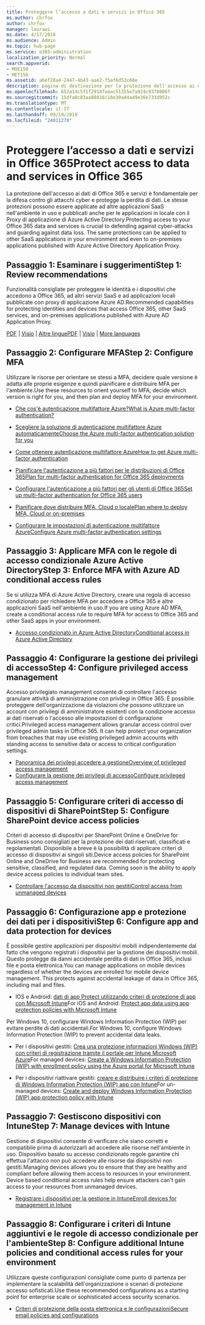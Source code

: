 ```yaml
---
title: Proteggere l’accesso a dati e servizi in Office 365
ms.author: chrfox
author: chrfox
manager: laurawi
ms.date: 4/17/2018
ms.audience: Admin
ms.topic: hub-page
ms.service: o365-administration
localization_priority: Normal
search.appverid:
- MOE150
- MET150
ms.assetid: a6ef28a4-2447-4b43-aae2-f5af6d53c68e
description: pagina di destinazione per la protezione dell'accesso ai dati di Office 365 e servizi
ms.openlocfilehash: 652a14c5f1f29187aeac51355e7a924c9378806f
ms.sourcegitcommit: 15dfa0c83aa88816c18e30a44a49e36e733d952c
ms.translationtype: MT
ms.contentlocale: it-IT
ms.lasthandoff: 09/19/2018
ms.locfileid: "24011278"
---
```

# <a name="protect-access-to-data-and-services-in-office-365"></a><span data-ttu-id="ba30f-103">Proteggere l’accesso a dati e servizi in Office 365</span><span class="sxs-lookup"><span data-stu-id="ba30f-103">Protect access to data and services in Office 365</span></span>

<span data-ttu-id="ba30f-p101">La protezione dell'accesso ai dati di Office 365 e servizi è fondamentale per la difesa contro gli attacchi cyber e protegge la perdita di dati. Le stesse protezioni possono essere applicate ad altre applicazioni SaaS nell'ambiente in uso e pubblicati anche per le applicazioni in locale con il Proxy di applicazione di Azure Active Directory.</span><span class="sxs-lookup"><span data-stu-id="ba30f-p101">Protecting access to your Office 365 data and services is crucial to defending against cyber-attacks and guarding against data loss. The same protections can be applied to other SaaS applications in your environment and even to on-premises applications published with Azure Active Directory Application Proxy.</span></span>
  
## <a name="step-1-review-recommendations"></a><span data-ttu-id="ba30f-106">Passaggio 1: Esaminare i suggerimenti</span><span class="sxs-lookup"><span data-stu-id="ba30f-106">Step 1: Review recommendations</span></span>

<span data-ttu-id="ba30f-107">Funzionalità consigliate per proteggere le identità e i dispositivi che accedono a Office 365, ad altri servizi SaaS e ad applicazioni locali pubblicate con proxy di applicazione Azure AD.</span><span class="sxs-lookup"><span data-stu-id="ba30f-107">Recommended capabilities for protecting identities and devices that access Office 365, other SaaS services, and on-premises applications published with Azure AD Application Proxy.</span></span>
  
<span data-ttu-id="ba30f-108">[PDF](https://go.microsoft.com/fwlink/p/?linkid=841656) | [Visio](https://go.microsoft.com/fwlink/p/?linkid=841657) | [Altre lingue](https://www.microsoft.com/download/details.aspx?id=55032)</span><span class="sxs-lookup"><span data-stu-id="ba30f-108">[PDF](https://go.microsoft.com/fwlink/p/?linkid=841656) | [Visio](https://go.microsoft.com/fwlink/p/?linkid=841657) | [More languages](https://www.microsoft.com/download/details.aspx?id=55032)</span></span>
  
## <a name="step-2-configure-mfa"></a><span data-ttu-id="ba30f-109">Passaggio 2: Configurare MFA</span><span class="sxs-lookup"><span data-stu-id="ba30f-109">Step 2: Configure MFA</span></span>

<span data-ttu-id="ba30f-110">Utilizzare le risorse per orientare se stessi a MFA, decidere quale versione è adatta alle proprie esigenze e quindi pianificare e distribuire MFA per l'ambiente.</span><span class="sxs-lookup"><span data-stu-id="ba30f-110">Use these resources to orient yourself to MFA, decide which version is right for you, and then plan and deploy MFA for your environment.</span></span>
  
- [<span data-ttu-id="ba30f-111">Che cos'è autenticazione multifattore Azure?</span><span class="sxs-lookup"><span data-stu-id="ba30f-111">What is Azure multi-factor authentication?</span></span>](https://docs.microsoft.com/azure/multi-factor-authentication/multi-factor-authentication)
    
- [<span data-ttu-id="ba30f-112">Scegliere la soluzione di autenticazione multifattore Azure automaticamente</span><span class="sxs-lookup"><span data-stu-id="ba30f-112">Choose the Azure multi-factor authentication solution for you</span></span>](https://docs.microsoft.com/azure/multi-factor-authentication/multi-factor-authentication-get-started)
    
- [<span data-ttu-id="ba30f-113">Come ottenere autenticazione multifattore Azure</span><span class="sxs-lookup"><span data-stu-id="ba30f-113">How to get Azure multi-factor authentication</span></span>](https://docs.microsoft.com/azure/multi-factor-authentication/multi-factor-authentication-versions-plans)
    
- [<span data-ttu-id="ba30f-114">Pianificare l'autenticazione a più fattori per le distribuzioni di Office 365</span><span class="sxs-lookup"><span data-stu-id="ba30f-114">Plan for multi-factor authentication for Office 365 deployments</span></span>](https://support.office.com/article/043807b2-21db-4d5c-b430-c8a6dee0e6ba)
    
- [<span data-ttu-id="ba30f-115">Configurare l'autenticazione a più fattori per gli utenti di Office 365</span><span class="sxs-lookup"><span data-stu-id="ba30f-115">Set up multi-factor authentication for Office 365 users</span></span>](https://support.office.com/article/8f0454b2-f51a-4d9c-bcde-2c48e41621c6)
    
- [<span data-ttu-id="ba30f-116">Pianificare dove distribuire MFA, Cloud o locale</span><span class="sxs-lookup"><span data-stu-id="ba30f-116">Plan where to deploy MFA, Cloud or on-premises</span></span>](https://docs.microsoft.com/azure/multi-factor-authentication/multi-factor-authentication-get-started)
    
- [<span data-ttu-id="ba30f-117">Configurare le impostazioni di autenticazione multifattore Azure</span><span class="sxs-lookup"><span data-stu-id="ba30f-117">Configure Azure multi-factor authentication settings</span></span>](https://docs.microsoft.com/azure/multi-factor-authentication/multi-factor-authentication-whats-next)
    
## <a name="step-3-enforce-mfa-with-azure-ad-conditional-access-rules"></a><span data-ttu-id="ba30f-118">Passaggio 3: Applicare MFA con le regole di accesso condizionale Azure Active Directory</span><span class="sxs-lookup"><span data-stu-id="ba30f-118">Step 3: Enforce MFA with Azure AD conditional access rules</span></span>

<span data-ttu-id="ba30f-119">Se si utilizza MFA di Azure Active Directory, creare una regola di accesso condizionato per richiedere MFA per accedere a Office 365 e altre applicazioni SaaS nell'ambiente in uso.</span><span class="sxs-lookup"><span data-stu-id="ba30f-119">If you are using Azure AD MFA, create a conditional access rule to require MFA for access to Office 365 and other SaaS apps in your environment.</span></span>
  
- [<span data-ttu-id="ba30f-120">Accesso condizionato in Azure Active Directory</span><span class="sxs-lookup"><span data-stu-id="ba30f-120">Conditional access in Azure Active Directory</span></span>](https://docs.microsoft.com/azure/active-directory/active-directory-conditional-access-azure-portal)
    
## <a name="step-4-configure-privileged-access-management"></a><span data-ttu-id="ba30f-121">Passaggio 4: Configurare la gestione dei privilegi di accesso</span><span class="sxs-lookup"><span data-stu-id="ba30f-121">Step 4: Configure privileged access management</span></span>

<span data-ttu-id="ba30f-p102">Accesso privilegiato management consente di controllare l'accesso granulare attività di amministrazione con privilegi in Office 365.  È possibile proteggere dell'organizzazione da violazioni che possono utilizzare un account con privilegi di amministratore esistenti con la condizione accesso ai dati riservati o l'accesso alle impostazioni di configurazione critici.</span><span class="sxs-lookup"><span data-stu-id="ba30f-p102">Privileged access management allows granular access control over privileged admin tasks in Office 365.  It can help protect your organization from breaches that may use existing privileged admin accounts with standing access to sensitive data or access to critical configuration settings.</span></span>

- [<span data-ttu-id="ba30f-124">Panoramica dei privilegi accedere a gestione</span><span class="sxs-lookup"><span data-stu-id="ba30f-124">Overview of privileged access management</span></span>](privileged-access-management-overview.md)
- [<span data-ttu-id="ba30f-125">Configurare la gestione dei privilegi di accesso</span><span class="sxs-lookup"><span data-stu-id="ba30f-125">Configure privileged access management</span></span>](privileged-access-management-configuration.md)

## <a name="step-5-configure-sharepoint-device-access-policies"></a><span data-ttu-id="ba30f-126">Passaggio 5: Configurare criteri di accesso di dispositivi di SharePoint</span><span class="sxs-lookup"><span data-stu-id="ba30f-126">Step 5: Configure SharePoint device access policies</span></span>

<span data-ttu-id="ba30f-p103">Criteri di accesso di dispositivi per SharePoint Online e OneDrive for Business sono consigliati per la protezione dei dati riservati, classificati e regolamentati. Disponibile a breve è la possibilità di applicare criteri di accesso di dispositivi ai singoli siti.</span><span class="sxs-lookup"><span data-stu-id="ba30f-p103">Device access policies for SharePoint Online and OneDrive for Business are recommended for protecting sensitive, classified, and regulated data. Coming soon is the ability to apply device access policies to individual team sites.</span></span>
  
- [<span data-ttu-id="ba30f-129">Controllare l'accesso da dispositivi non gestiti</span><span class="sxs-lookup"><span data-stu-id="ba30f-129">Control access from unmanaged devices</span></span>](https://support.office.com/article/Control-access-from-unmanaged-devices-5ae550c4-bd20-4257-847b-5c20fb053622?ui=en-US&amp;rs=en-US&amp;ad=US)
    
## <a name="step-6-configure-app-and-data-protection-for-devices"></a><span data-ttu-id="ba30f-130">Passaggio 6: Configurazione app e protezione dei dati per i dispositivi</span><span class="sxs-lookup"><span data-stu-id="ba30f-130">Step 6: Configure app and data protection for devices</span></span>

<span data-ttu-id="ba30f-p104">È possibile gestire applicazioni per dispositivi mobili indipendentemente dal fatto che vengono registrati i dispositivi per la gestione dei dispositivi mobili. Questo protegge da danni accidentale perdita di dati in Office 365, inclusi file e posta elettronica.</span><span class="sxs-lookup"><span data-stu-id="ba30f-p104">You can manage applications on mobile devices regardless of whether the devices are enrolled for mobile device management. This protects against accidental leakage of data in Office 365, including mail and files.</span></span>
  
- <span data-ttu-id="ba30f-133">IOS e Android: [dati di app Protect utilizzando criteri di protezione di app con Microsoft Intune](https://docs.microsoft.com/intune-classic/deploy-use/protect-app-data-using-mobile-app-management-policies-with-microsoft-intune)</span><span class="sxs-lookup"><span data-stu-id="ba30f-133">For iOS and Android: [Protect app data using app protection policies with Microsoft Intune](https://docs.microsoft.com/intune-classic/deploy-use/protect-app-data-using-mobile-app-management-policies-with-microsoft-intune)</span></span>
    
<span data-ttu-id="ba30f-134">Per Windows 10, configurare Windows Information Protection (WIP) per evitare perdite di dati accidentali.</span><span class="sxs-lookup"><span data-stu-id="ba30f-134">For Windows 10, configure Windows Information Protection (WIP) to prevent accidental data leaks.</span></span>
  
- <span data-ttu-id="ba30f-135">Per i dispositivi gestiti: [Crea una protezione informazioni Windows (WIP) con criteri di registrazione tramite il portale per Intune Microsoft Azure](https://docs.microsoft.com/windows/threat-protection/windows-information-protection/create-wip-policy-using-intune-azure)</span><span class="sxs-lookup"><span data-stu-id="ba30f-135">For managed devices: [Create a Windows Information Protection (WIP) with enrollment policy using the Azure portal for Microsoft Intune](https://docs.microsoft.com/windows/threat-protection/windows-information-protection/create-wip-policy-using-intune-azure)</span></span>
    
- <span data-ttu-id="ba30f-136">Per i dispositivi riattivare gestiti: [creare e distribuire i criteri di protezione di Windows Information Protection (WIP) app con Intune](https://docs.microsoft.com/intune/windows-information-protection-policy-create)</span><span class="sxs-lookup"><span data-stu-id="ba30f-136">For un-managed devices: [Create and deploy Windows Information Protection (WIP) app protection policy with Intune](https://docs.microsoft.com/intune/windows-information-protection-policy-create)</span></span>
    
## <a name="step-7-manage-devices-with-intune"></a><span data-ttu-id="ba30f-137">Passaggio 7: Gestiscono dispositivi con Intune</span><span class="sxs-lookup"><span data-stu-id="ba30f-137">Step 7: Manage devices with Intune</span></span>

<span data-ttu-id="ba30f-p105">Gestione di dispositivi consente di verificare che siano corretti e compatibile prima di autorizzarli ad accedere alle risorse nell'ambiente in uso. Dispositivo basato su accesso condizionato regole garantire chi effettua l'attacco non può accedere alle risorse dai dispositivi non gestiti.</span><span class="sxs-lookup"><span data-stu-id="ba30f-p105">Managing devices allows you to ensure that they are healthy and compliant before allowing them access to resources in your environment. Device based conditional access rules help ensure attackers can't gain access to your resources from unmanaged devices.</span></span>
  
- [<span data-ttu-id="ba30f-140">Registrare i dispositivi per la gestione in Intune</span><span class="sxs-lookup"><span data-stu-id="ba30f-140">Enroll devices for management in Intune</span></span>](https://docs.microsoft.com/intune-classic/deploy-use/enroll-devices-in-microsoft-intune)
    
## <a name="step-8-configure-additional-intune-policies-and-conditional-access-rules-for-your-environment"></a><span data-ttu-id="ba30f-141">Passaggio 8: Configurare i criteri di Intune aggiuntivi e le regole di accesso condizionale per l'ambiente</span><span class="sxs-lookup"><span data-stu-id="ba30f-141">Step 8: Configure additional Intune policies and conditional access rules for your environment</span></span>

<span data-ttu-id="ba30f-142">Utilizzare queste configurazioni consigliate come punto di partenza per implementare la scalabilità dell'organizzazione o scenari di protezione accesso sofisticati.</span><span class="sxs-lookup"><span data-stu-id="ba30f-142">Use these recommended configurations as a starting point for enterprise scale or sophisticated access security scenarios.</span></span>
  
- [<span data-ttu-id="ba30f-143">Criteri di protezione della posta elettronica e le configurazioni</span><span class="sxs-lookup"><span data-stu-id="ba30f-143">Secure email policies and configurations</span></span>](https://docs.microsoft.com/azure/active-directory/secure-email-introduction)
    

